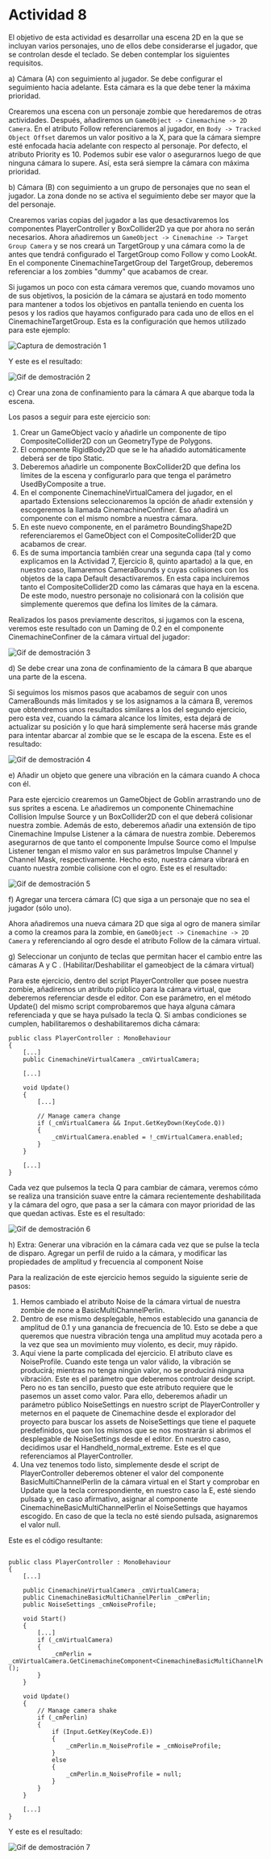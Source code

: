 # Actividad 8

El objetivo de esta actividad es desarrollar una escena 2D en la que se incluyan varios personajes, uno de ellos debe considerarse el jugador, que se controlan desde el teclado. Se deben contemplar los siguientes requisitos.

a) Cámara (A) con seguimiento al jugador. Se debe configurar el seguimiento hacia adelante. Esta cámara es la que debe tener la máxima prioridad.

Crearemos una escena con un personaje zombie que heredaremos de otras actividades. Después, añadiremos un `GameObject -> Cinemachine -> 2D Camera`. En el atributo Follow referenciaremos al jugador, en `Body -> Tracked Object Offset` daremos un valor positivo a la X, para que la cámara siempre esté enfocada hacia adelante con respecto al personaje. Por defecto, el atributo Priority es 10. Podemos subir ese valor o asegurarnos luego de que ninguna cámara lo supere. Así, esta será siempre la cámara con máxima prioridad.

b) Cámara (B) con seguimiento a un grupo de personajes que no sean el jugador. La zona donde no se activa el seguimiento debe ser mayor que la del personaje.

Crearemos varias copias del jugador a las que desactivaremos los componentes PlayerController y BoxCollider2D ya que por ahora no serán necesarios. Ahora añadiremos un `GameObject -> Cinemachine -> Target Group Camera` y se nos creará un TargetGroup y una cámara  como la de antes que tendrá configurado el TargetGroup como Follow y como LookAt. En el componente CinemachineTargetGroup del TargetGroup, deberemos referenciar a los zombies "dummy" que acabamos de crear.

Si jugamos un poco con esta cámara veremos que, cuando movamos uno de sus objetivos, la posición de la cámara se ajustará en todo momento para mantener a todos los objetivos en pantalla teniendo en cuenta los pesos y los radios que hayamos configurado para cada uno de ellos en el CinemachineTargetGroup. Esta es la configuración que hemos utilizado para este ejemplo:

![Captura de demostración 1](demo1.png)

Y este es el resultado:

![Gif de demostración 2](demo2.gif)

c) Crear una zona de confinamiento para la cámara A que abarque toda la escena.

Los pasos a seguir para este ejercicio son:

1. Crear un GameObject vacío y añadirle un componente de tipo CompositeCollider2D con un GeometryType de Polygons.
2. El componente RigidBody2D que se le ha añadido automáticamente deberá ser de tipo Static.
3. Deberemos añadirle un componente BoxCollider2D que defina los límites de la escena y configurarlo para que tenga el parámetro UsedByComposite a true.
4. En el componente CinemachineVirtualCamera del jugador, en el apartado Extensions seleccionaremos la opción de añadir extensión y escogeremos la llamada CinemachineConfiner. Eso añadirá un componente con el mismo nombre a nuestra cámara.
5. En este nuevo componente, en el parámetro BoundingShape2D referenciaremos el GameObject con el CompositeCollider2D que acabamos de crear.
6. Es de suma importancia también crear una segunda capa (tal y como explicamos en la Actividad 7, Ejercicio 8, quinto apartado) a la que, en nuestro caso, llamaremos CameraBounds y cuyas colisiones con los objetos de la capa Default desactivaremos. En esta capa incluiremos tanto el CompositeCollider2D como las cámaras que haya en la escena. De este modo, nuestro personaje no colisionará con la colisión que simplemente queremos que defina los límites de la cámara.

Realizados los pasos previamente descritos, si jugamos con la escena, veremos este resultado con un Daming de 0.2 en el componente CinemachineConfiner de la cámara virtual del jugador:

![Gif de demostración 3](demo3.gif)

d) Se debe crear una zona de confinamiento de la cámara B que abarque una parte de la escena.

Si seguimos los mismos pasos que acabamos de seguir con unos CameraBounds más limitados y se los asignamos a la cámara B, veremos que obtendremos unos resultados similares a los del segundo ejercicio, pero esta vez, cuando la cámara alcance los límites, esta dejará de actualizar su posición y lo que hará simplemente será hacerse más grande para intentar abarcar al zombie que se le escapa de la escena. Este es el resultado:

![Gif de demostración 4](demo4.gif)

e) Añadir un objeto que genere una vibración en la cámara cuando A choca con él.

Para este ejercicio crearemos un GameObject de Goblin arrastrando uno de sus sprites a escena. Le añadiremos un componente Chinemachine Collision Impulse Source y un BoxCollider2D con el que deberá colisionar nuestra zombie. Además de esto, deberemos añadir una extensión de tipo Cinemachine Impulse Listener a la cámara de nuestra zombie. Deberemos asegurarnos de que tanto el componente Impulse Source como el Impulse Listener tengan el mismo valor en sus parámetros Impulse Channel y Channel Mask, respectivamente. Hecho esto, nuestra cámara vibrará en cuanto nuestra zombie colisione con el ogro. Este es el resultado:

![Gif de demostración 5](demo5.gif)

f) Agregar una tercera cámara (C) que siga a un personaje que no sea el jugador (sólo uno).

Ahora añadiremos una nueva cámara 2D que siga al ogro de manera similar a como la creamos para la zombie, en `GameObject -> Cinemachine -> 2D Camera` y referenciando al ogro desde el atributo Follow de la cámara virtual.

g) Seleccionar un conjunto de teclas que permitan hacer el cambio entre las cámaras A y C . (Habilitar/Deshabilitar el gameobject de la cámara virtual)

Para este ejercicio, dentro del script PlayerController que posee nuestra zombie, añadiremos un atributo público para la cámara virtual, que deberemos referenciar desde el editor. Con ese parámetro, en el método Update() del mismo script comprobaremos que haya alguna cámara referenciada y que se haya pulsado la tecla Q. Si ambas condiciones se cumplen, habilitaremos o deshabilitaremos dicha cámara:

```
public class PlayerController : MonoBehaviour
{
    [...]
    public CinemachineVirtualCamera _cmVirtualCamera;
    
    [...]

    void Update()
    {
        [...]
        
        // Manage camera change
        if (_cmVirtualCamera && Input.GetKeyDown(KeyCode.Q))
        {
            _cmVirtualCamera.enabled = !_cmVirtualCamera.enabled;
        }
    }
    
    [...]
}
```

Cada vez que pulsemos la tecla Q para cambiar de cámara, veremos cómo se realiza una transición suave entre la cámara recientemente deshabilitada y la cámara del ogro, que pasa a ser la cámara con mayor prioridad de las que quedan activas. Este es el resultado:

![Gif de demostración 6](demo6.gif)

h) Extra: Generar una vibración en la cámara cada vez que se pulse la tecla de disparo. Agregar un perfil de ruido a la cámara, y modificar las propiedades de amplitud y frecuencia al component Noise

Para la realización de este ejercicio hemos seguido la siguiente serie de pasos:

1. Hemos cambiado el atributo Noise de la cámara virtual de nuestra zombie de none a BasicMultiChannelPerlin.
2. Dentro de ese mismo desplegable, hemos establecido una ganancia de amplitud de 0.1 y una ganancia de frecuencia de 10. Esto se debe a que queremos que nuestra vibración tenga una amplitud muy acotada pero a la vez que sea un movimiento muy violento, es decir, muy rápido.
3. Aquí viene la parte complicada del ejercicio. El atributo clave es NoiseProfile. Cuando este tenga un valor válido, la vibración se producirá; mientras no tenga ningún valor, no se producirá ninguna vibración. Este es el parámetro que deberemos controlar desde script. Pero no es tan sencillo, puesto que este atributo requiere que le pasemos un asset como valor. Para ello, deberemos añadir un parámetro público NoiseSettings en nuestro script de PlayerController y meternos en el paquete de Cinemachine desde el explorador del proyecto para buscar los assets de NoiseSettings que tiene el paquete predefinidos, que son los mismos que se nos mostrarán si abrimos el desplegable de NoiseSettings desde el editor. En nuestro caso, decidimos usar el Handheld_normal_extreme. Este es el que referenciamos al PlayerController.
4. Una vez tenemos todo listo, simplemente desde el script de PlayerController deberemos obtener el valor del componente BasicMultiChannelPerlin de la cámara virtual en el Start y comprobar en Update que la tecla correspondiente, en nuestro caso la E, esté siendo pulsada y, en caso afirmativo, asignar al componente CinemachineBasicMultiChannelPerlin el NoiseSettings que hayamos escogido. En caso de que la tecla no esté siendo pulsada, asignaremos el valor null.

Este es el código resultante:

```

public class PlayerController : MonoBehaviour
{
    [...]
    
    public CinemachineVirtualCamera _cmVirtualCamera;
    public CinemachineBasicMultiChannelPerlin _cmPerlin;
    public NoiseSettings _cmNoiseProfile;
    
    void Start()
    {
        [...]
        if (_cmVirtualCamera)
        {
            _cmPerlin = _cmVirtualCamera.GetCinemachineComponent<CinemachineBasicMultiChannelPerlin>();
        }
    }

    void Update()
    {
        // Manage camera shake
        if (_cmPerlin)
        {
            if (Input.GetKey(KeyCode.E))
            {
                _cmPerlin.m_NoiseProfile = _cmNoiseProfile;
            }
            else
            {
                _cmPerlin.m_NoiseProfile = null;
            }
        }
    }
    
    [...]
}
```

Y este es el resultado:

![Gif de demostración 7](demo7.gif)